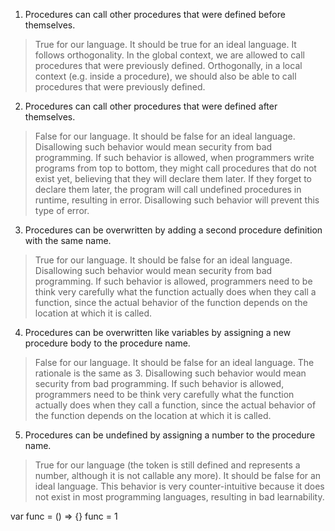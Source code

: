 1. Procedures can call other procedures that were defined before themselves.

> True for our language. It should be true for an ideal language. It follows orthogonality. In the global context, we are allowed to call procedures that were previously defined. Orthogonally, in a local context (e.g. inside a procedure), we should also be able to call procedures that were previously defined.

2. Procedures can call other procedures that were defined after themselves.

> False for our language. It should be false for an ideal language. Disallowing such behavior would mean security from bad programming. If such behavior is allowed, when programmers write programs from top to bottom, they might call procedures that do not exist yet, believing that they will declare them later. If they forget to declare them later, the program will call undefined procedures in runtime, resulting in error. Disallowing such behavior will prevent this type of error.

3. Procedures can be overwritten by adding a second procedure definition with the same name.

> True for our language. It should be false for an ideal language. Disallowing such behavior would mean security from bad programming. If such behavior is allowed, programmers need to be think very carefully what the function actually does when they call a function, since the actual behavior of the function depends on the location at which it is called.

4. Procedures can be overwritten like variables by assigning a new procedure body to the procedure name.

> False for our language. It should be false for an ideal language. The rationale is the same as 3. Disallowing such behavior would mean security from bad programming. If such behavior is allowed, programmers need to be think very carefully what the function actually does when they call a function, since the actual behavior of the function depends on the location at which it is called.

5. Procedures can be undefined by assigning a number to the procedure name.

> True for our language (the token is still defined and represents a number, although it is not callable any more). It should be false for an ideal language. This behavior is very counter-intuitive because it does not exist in most programming languages, resulting in bad learnability.

var func = () => {}
func = 1